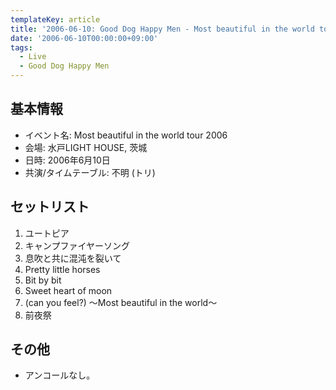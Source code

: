 ```yaml
---
templateKey: article
title: '2006-06-10: Good Dog Happy Men - Most beautiful in the world tour 2006 at 水戸LIGHT HOUSE'
date: '2006-06-10T00:00:00+09:00'
tags:
  - Live
  - Good Dog Happy Men
---
```

## 基本情報

* イベント名: Most beautiful in the world tour 2006
* 会場: 水戸LIGHT HOUSE, 茨城
* 日時: 2006年6月10日
* 共演/タイムテーブル: 不明 (トリ)

## セットリスト

1. ユートピア
1. キャンプファイヤーソング
1. 息吹と共に混沌を裂いて
1. Pretty little horses
1. Bit by bit
1. Sweet heart of moon
1. (can you feel?) ～Most beautiful in the world～
1. 前夜祭

## その他

* アンコールなし。

